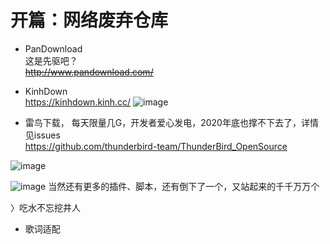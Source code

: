 # 开篇：网络废弃仓库

    


- PanDownload   
  这是先驱吧？  
 ~~http://www.pandownload.com/~~    

- KinhDown    
 https://kinhdown.kinh.cc/
 ![image](https://github.com/GiveStar/private-plot/assets/86779955/eea316b1-2f4d-4677-9b05-f8cb4315f22e)
    
- 雷鸟下载， 每天限量几G，开发者爱心发电，2020年底也撑不下去了，详情见issues   
https://github.com/thunderbird-team/ThunderBird_OpenSource     
 
![image](https://github.com/GiveStar/private-plot/assets/86779955/f7f08eec-1703-4f78-99a8-b950ba7c3b8c)


 ![image](https://github.com/GiveStar/private-plot/assets/86779955/174ce7ac-3e67-4b19-86d3-aa3da98ea95d)
 当然还有更多的插件、脚本，还有倒下了一个，又站起来的千千万万个       

 〉吃水不忘挖井人    

- 歌词适配



